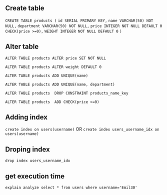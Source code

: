 ## Create table

`CREATE TABLE products (`
`id SERIAL PRIMARY KEY,`
`name VARCHAR(50) NOT NULL,`
`department VARCHAR(50) NOT NULL,`
`price INTEGER NOT NULL DEFAULT 0 CHECK(price >=0),`
`WEIGHT INTEGER NOT NULL DEFAULT 0`
`)`

## Alter table

`ALTER TABLE products
ALTER price SET NOT NULL`

`ALTER TABLE products
ALTER weight DEFAULT 0`


`ALTER TABLE products
ADD UNIQUE(name)`

`ALTER TABLE products
ADD UNIQUE(name, department)`

`ALTER TABLE products 
DROP CONSTRAINT products_name_key`

`ALTER TABLE products 
ADD CHECK(price >=0)`

## Adding index
`create index on users(username)`
OR
`create index users_username_idx on users(username)`

## Droping index
`drop index users_username_idx `

## get execution time
`explain analyze select * from users where username='Emil30'`
